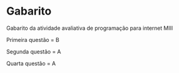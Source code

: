 # Gabarito
Gabarito da atividade avaliativa de programação para internet MIII

Primeira questão = B

Segunda questão = A

Quarta questão = A
